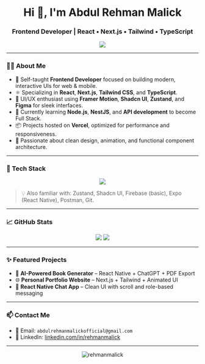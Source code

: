 <h1 align="center">Hi 👋, I'm Abdul Rehman Malick</h1>
<h3 align="center">Frontend Developer | React • Next.js • Tailwind • TypeScript</h3>

<p align="center">
  <img src="https://readme-typing-svg.demolab.com?font=Fira+Code&size=22&pause=1000&color=00D9FF&center=true&vCenter=true&width=600&lines=Frontend+Developer+%F0%9F%92%BB;React+%7C+Next.js+%7C+Tailwind+CSS+%7C+TypeScript;Crafting+Modern+UI%2FUX+with+Framer+Motion+%F0%9F%8C%9F;Currently+Learning+Backend+%28NestJS%2C+APIs%29+%F0%9F%93%9A" />
</p>

---

### 👨‍💻 About Me

- 🎯 Self-taught **Frontend Developer** focused on building modern, interactive UIs for web & mobile.
- ⚛️ Specializing in **React**, **Next.js**, **Tailwind CSS**, and **TypeScript**.
- 🌟 UI/UX enthusiast using **Framer Motion**, **Shadcn UI**, **Zustand**, and **Figma** for sleek interfaces.
- 🚀 Currently learning **Node.js**, **NestJS**, and **API development** to become Full Stack.
- 📦 Projects hosted on **Vercel**, optimized for performance and responsiveness.
- 💼 Passionate about clean design, animation, and functional component architecture.

---

### 🚀 Tech Stack

<p align="center">
  <img src="https://skillicons.dev/icons?i=react,nextjs,ts,js,tailwind,html,css,vercel,figma,vscode,framer" />
</p>

> 💡 Also familiar with: Zustand, Shadcn UI, Firebase (basic), Expo (React Native), Postman, Git.

---

### 📈 GitHub Stats

<p align="center">
  <img src="https://github-readme-stats.vercel.app/api?username=rehmanmalick&show_icons=true&theme=tokyonight" />
  <img src="https://github-readme-streak-stats.herokuapp.com?user=rehmanmalick&theme=tokyonight" />
</p>

---

### ✨ Featured Projects

- 🧠 **AI-Powered Book Generator** – React Native + ChatGPT + PDF Export  
- 🌐 **Personal Portfolio Website** – Next.js + Tailwind + Animated UI  
- 💬 **React Native Chat App** – Clean UI with scroll and role-based messaging  

---

### 📫 Contact Me

- 📧 Email: `abdulrehmanmalickofficial@gmail.com`  
- 🔗 LinkedIn: [linkedin.com/in/rehmanmalick](https://www.linkedin.com/in/abdulrehmanmalick/)

---

<p align="center">
  <img src="https://komarev.com/ghpvc/?username=rehmanmalick&label=Profile+Views&color=blue&style=plastic" alt="rehmanmalick" />
</p>
